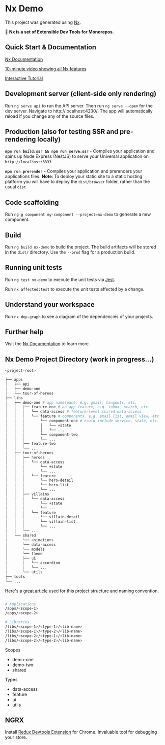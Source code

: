 # Nx Demo

This project was generated using [Nx](https://nx.dev).

🔎 **Nx is a set of Extensible Dev Tools for Monorepos.**

## Quick Start & Documentation

[Nx Documentation](https://nx.dev/angular)

[10-minute video showing all Nx features](https://nx.dev/angular/getting-started/what-is-nx)

[Interactive Tutorial](https://nx.dev/angular/tutorial/01-create-application)

## Development server (client-side only rendering)

Run `ng serve api` to run the API server. Then run `ng serve --open` for the dev server. Navigate to http://localhost:4200/. The app will automatically reload if you change any of the source files.

## Production (also for testing SSR and pre-rendering locally)

**`npm run build:ssr && npm run serve:ssr`** - Compiles your application and spins up Node Express (NestJS) to serve your Universal application on `http://localhost:3333`.

**`npm run prerender`** - Compiles your application and prerenders your applications files.
**Note**: To deploy your static site to a static hosting platform you will have to deploy the `dist/browser` folder, rather than the usual `dist`

## Code scaffolding

Run `ng g component my-component --project=nx-demo` to generate a new component.

## Build

Run `ng build nx-demo` to build the project. The build artifacts will be stored in the `dist/` directory. Use the `--prod` flag for a production build.

## Running unit tests

Run `ng test nx-demo` to execute the unit tests via [Jest](https://jestjs.io).

Run `nx affected:test` to execute the unit tests affected by a change.

## Understand your workspace

Run `nx dep-graph` to see a diagram of the dependencies of your projects.

## Further help

Visit the [Nx Documentation](https://nx.dev/angular) to learn more.

## Nx Demo Project Directory (work in progress...)

```bash
<project-root>

├── apps
│   ├── api
│   ├── demo-one
│   └── tour-of-heroes
├── libs
│   ├── demo-one # app namespace, e.g. gmail, hangouts, etc.
│   │   ├── feature-one # an app feature, e.g. inbox, search, etc.
│   │   │   └── data-access # feature-level shared data-access
│   │   │   └── feature # components, e.g. email list, email view, etc.
│   │   │       └── component-one # could include service, state, etc.
│   │   │       │   └── +state
│   │   │       │   └── ...
│   │   │       └── component-two
│   │   │       └── ...
│   │   ├── feature-two
│   │   └── ...
│   ├── tour-of-heroes
│   │   ├── heroes
│   │   │   └── data-access
│   │   │       └── +state
│   │   │       └── ...
│   │   │   └── feature
│   │   │       └── hero-detail
│   │   │       └── hero-list
│   │   │       └── ...
│   │   ├── villains
│   │   │   └── data-access
│   │   │       └── +state
│   │   │       └── ...
│   │   │   └── feature
│   │   │       └── villain-detail
│   │   │       └── villain-list
│   │   │       └── ...
│   │   └── ...
│   └── shared
│       └── animations
│       └── data-access
│       └── models
│       └── theme
│       ├── ui
│       │   └── accordion
│       │   └── ...
│       └── utils
├── tools
└── ...
```

Here's a [great article](https://medium.com/showpad-engineering/how-to-organize-and-name-applications-and-libraries-in-an-nx-monorepo-for-immediate-team-wide-9876510dbe28) used for this project structure and naming convention.

```bash

# Applications
/apps/<scope-1>
/apps/<scope-2>

# Libraries
/libs/<scope-1>/<type-1>/<lib-name>
/libs/<scope-1>/<type-2>/<lib-name>
/libs/<scope-2>/<type-1>/<lib-name>
/libs/<scope-2>/<type-2>/<lib-name>
```

Scopes

- demo-one
- demo-two
- shared

Types

- data-access
- feature
- ui
- utils

## NGRX

Install [Redux Devtools Extension](https://github.com/zalmoxisus/redux-devtools-extension) for Chrome. Invaluable tool for debugging your store.

